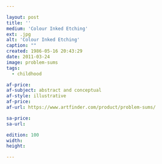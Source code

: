 ```yaml
---

layout: post
title: ''
medium: 'Colour Inked Etching'
ext: .jpg
alt: 'Colour Inked Etching'
caption: ""
created: 1986-05-16 20:43:29
date: 2011-03-24
image: problem-sums
tags:
  - childhood

af-price:
af-subject: abstract and conceptual
af-style: illustrative
af-price:
af-url: https://www.artfinder.com/product/problem-sums/

sa-price:
sa-url:

edition: 100
width:
height:

---
```

